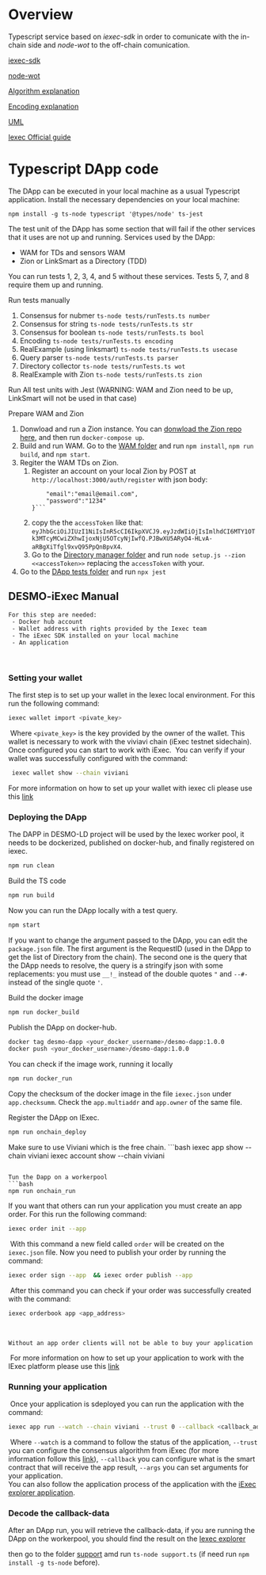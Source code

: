 # Overview

Typescript service based on *iexec-sdk* in order to comunicate with the in-chain side and *node-wot* to the off-chain comunication.

[iexec-sdk](https://github.com/iExecBlockchainComputing/iexec-sdk)

[node-wot](https://github.com/eclipse/thingweb.node-wot)

[Algorithm explanation](docs/algorithm.md)

[Encoding explanation](docs/encoding.md)

[UML](docs/uml.md)

[Iexec Official guide](https://docs.iex.ec/for-developers/your-first-app)

# Typescript DApp code
The DApp can be executed in your local machine as a usual Typescript application.
Install the necessary dependencies on your local machine:

```npm install -g ts-node typescript '@types/node' ts-jest```

The test unit of the DApp has some section that will fail if the other services that it uses are not up and running.
Services used by the DApp:
- WAM for TDs and sensors WAM
- Zion or LinkSmart as a Directory (TDD)

You can run tests 1, 2, 3, 4, and 5 without these services.
Tests 5, 7, and 8 require them up and running. 

Run tests manually

1. Consensus for nubmer ```ts-node tests/runTests.ts number```
2. Consensus for string ```ts-node tests/runTests.ts str```
3. Consensus for boolean ```ts-node tests/runTests.ts bool```
4. Encoding ```ts-node tests/runTests.ts encoding```
5. RealExample (using linksmart) ```ts-node tests/runTests.ts usecase```
6. Query parser ```ts-node tests/runTests.ts parser```
7. Directory collector ```ts-node tests/runTests.ts wot```
8. RealExample with Zion ```ts-node tests/runTests.ts zion```

Run All test units with Jest (WARNING: WAM and Zion need to be up, LinkSmart will not be used in that case)

Prepare WAM and Zion

1. Donwload and run a Zion instance. You can [donwload the Zion repo here](https://github.com/vaimee/zion), and then run  `docker-compose up`.
2. Build and run WAM. Go to the [WAM folder](../example-tds/) and run `npm install`, `npm run build`, and `npm start`.
3. Regiter the WAM TDs on Zion.
    1. Register an account on your local Zion by POST at `http://localhost:3000/auth/register` with json body: 
        ```{
            "email":"email@email.com",
            "password":"1234"
        }```
    2. copy the the `accessToken` like that: `eyJhbGciOiJIUzI1NiIsInR5cCI6IkpXVCJ9.eyJzdWIiOjIsImlhdCI6MTY1OTk3MTcyMCwiZXhwIjoxNjU5OTcyNjIwfQ.PJBwXU5ARyO4-HLvA-aRBgXiTfgl9xvQ95PpQnBpvX4`.
    3. Go to the [Directory manager folder](../directory/directoryManager/) and run `node setup.js --zion <<accessToken>>` replacing the `accessToken` with your.
4. Go to the [DApp tests folder](./tests/) and run ```npx jest```




## DESMO-iExec Manual
```ad-note 
For this step are needed: 
 - Docker hub account 
 - Wallet address with rights provided by the Iexec team 
 - The iExec SDK installed on your local machine 
 - An application
```
​
### Setting your wallet
 The first step is to set up your wallet in the Iexec local environment. For this run the following command: 
​
```bash
iexec wallet import <pivate_key>
```
​
Where ```<pivate_key>``` is the key provided by the owner of the wallet. This wallet is necessary to work with the viviavi chain (iExec testnet sidechain). Once configured you can start to work with iExec. 
​
You can verify if your wallet was successfully configured with the command: 
```bash
 iexec wallet show --chain viviani  
```
 
 For more information on how to set up your wallet with iexec cli please use this [link](https://github.com/iExecBlockchainComputing/iexec-sdk/blob/master/CLI.md#wallet)
​
​
### Deploying the DApp
The DAPP in DESMO-LD project will be used by the Iexec worker pool, it needs to be dockerized, published on docker-hub, and finally registered on iexec.

```bash
npm run clean
```
Build the TS code
```bash
npm run build
```
Now you can run the DApp locally with a test query.
```bash
npm start
```
If you want to change the argument passed to the DApp, you can edit the `package.json` file.
The first argument is the RequestID (used in the DApp to get the list of Directory from the chain). The second one is the query that the DApp needs to resolve, the query is a stringify json with some replacements: you must use `__!_` instead of the double quotes `"` and `--#-` instead of the single quote `'`.

Build the docker image
```bash
npm run docker_build
```

Publish the DApp on docker-hub.
```bash
docker tag desmo-dapp <your_docker_username>/desmo-dapp:1.0.0
docker push <your_docker_username>/desmo-dapp:1.0.0
```

You can check if the image work, running it locally
```bash
npm run docker_run
```

Copy the checksum of the docker image in the file `iexec.json` under `app.checksumm`.
Check the `app.multiaddr` and `app.owner`  of the same file.

Register the DApp on IExec.
```bash
npm run onchain_deploy
```

Make sure to use Viviani which is the free chain.
​```bash
iexec app show --chain viviani
iexec account show --chain viviani
```

Tun the Dapp on a workerpool
```bash
npm run onchain_run
```

If you want that others can run your application you must create an app order. For this run the following command: 
​
```bash
iexec order init --app
```
​
With this command a new field called ```order``` will be created on the ```iexec.json``` file. Now you need to publish your order by running the command: 
​
```bash
iexec order sign --app  && iexec order publish --app
```
​
After this command you can check if your order was successfully created with the command: 
​
```bash
iexec orderbook app <app_address>
```
​
```ad-warning
Without an app order clients will not be able to buy your application
```
​
For more information on how to set up your application to work with the IExec platform please use this [link](https://github.com/iExecBlockchainComputing/iexec-sdk/blob/master/CLI.md#app)
​
### Running your application
​
Once your application is sdeployed you can run the application with the command: 
​
```bash
iexec app run --watch --chain viviani --trust 0 --callback <callback_address> --args <your_arguments>
```
​
Where ```--watch``` is a command to follow the status of the application,  ```--trust``` you can configure the consensus algorithm from iExec (for more information follow this [link](https://docs.iex.ec/key-concepts/proof-of-contribution)), ```--callback``` you can configure what is the smart contract that will receive the app result, ```--args``` you can set arguments for your application.  
​
You can also follow the application process of the application with the [iExec explorer application](https://explorer.iex.ec/viviani).


### Decode the callback-data
 After an DApp run, you will retrieve the callback-data, if you are running the DApp on the workerpool, you should find the result on the [Iexec explorer](https://explorer.iex.ec/viviani)

 then go to the folder [support](./support/) amd run `ts-node support.ts` (if need run `npm install -g ts-node` before).